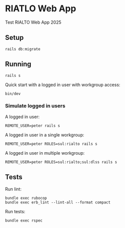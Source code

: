 # RIATLO Web App

Test RIALTO Web App 2025

## Setup

```
rails db:migrate
```

## Running

```
rails s
```

Quick start with a logged in user with workgroup access:
```
bin/dev
```

### Simulate logged in users

A logged in user:

```
REMOTE_USER=peter rails s
```

A logged in user in a single workgroup:

```
REMOTE_USER=peter ROLES=sul:rialto rails s
```

A logged in user in multiple workgroup:
```
REMOTE_USER=peter ROLES=sul:rialto;sul:dlss rails s
```

## Tests

Run lint:
```
bundle exec rubocop
bundle exec erb_lint --lint-all --format compact
```

Run tests:
```
bundle exec rspec
```
